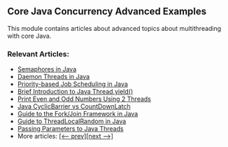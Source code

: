 ## Core Java Concurrency Advanced Examples

This module contains articles about advanced topics about multithreading with core Java.

### Relevant Articles: 
- [Semaphores in Java](https://www.baeldung.com/java-semaphore)
- [Daemon Threads in Java](https://www.baeldung.com/java-daemon-thread)
- [Priority-based Job Scheduling in Java](https://www.baeldung.com/java-priority-job-schedule)
- [Brief Introduction to Java Thread.yield()](https://www.baeldung.com/java-thread-yield)
- [Print Even and Odd Numbers Using 2 Threads](https://www.baeldung.com/java-even-odd-numbers-with-2-threads)
- [Java CyclicBarrier vs CountDownLatch](https://www.baeldung.com/java-cyclicbarrier-countdownlatch)
- [Guide to the Fork/Join Framework in Java](https://www.baeldung.com/java-fork-join)
- [Guide to ThreadLocalRandom in Java](https://www.baeldung.com/java-thread-local-random)
- [Passing Parameters to Java Threads](https://www.baeldung.com/java-thread-parameters)
- More articles: [[<-- prev]](../core-java-concurrency-advanced)[[next -->]](../core-java-concurrency-advanced-3)
